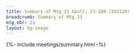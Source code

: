 ```yaml
---
title: Summary of Mtg 21 &bull; CS-280 (202110)
breadcrumb: Summary of Mtg 21
mtg_nbr: 21
layout: bg-image
---
```


{%- include meetings/summary.html -%}
